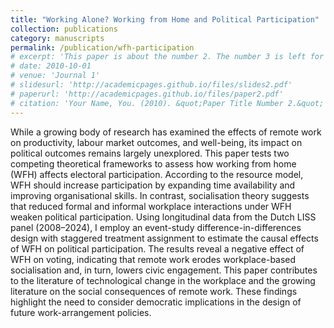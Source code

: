 ```yaml
---
title: "Working Alone? Working from Home and Political Participation"
collection: publications
category: manuscripts
permalink: /publication/wfh-participation
# excerpt: 'This paper is about the number 2. The number 3 is left for future work.'
# date: 2010-10-01
# venue: 'Journal 1'
# slidesurl: 'http://academicpages.github.io/files/slides2.pdf'
# paperurl: 'http://academicpages.github.io/files/paper2.pdf'
# citation: 'Your Name, You. (2010). &quot;Paper Title Number 2.&quot; <i>Journal 1</i>. 1(2).'
---
```

While a growing body of research has examined the effects of remote work on productivity, labour market outcomes, and well-being, its impact on political outcomes remains largely unexplored. This paper tests two competing theoretical frameworks to assess how working from home (WFH) affects electoral participation. According to the resource model, WFH should increase participation by expanding time availability and improving organisational skills. In contrast, socialisation theory suggests that reduced formal and informal workplace interactions under WFH weaken political participation. Using longitudinal data from the Dutch LISS panel (2008–2024), I employ an event-study difference-in-differences design with staggered treatment assignment to estimate the causal effects of WFH on political participation. The results reveal a negative effect of WFH on voting, indicating that remote work erodes workplace-based socialisation and, in turn, lowers civic engagement. This paper contributes to the literature of technological change in the workplace and the growing literature on the social consequences of remote work. These findings highlight the need to consider democratic implications in the design of future work-arrangement policies.
